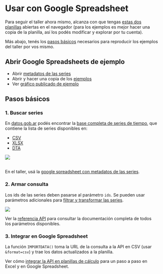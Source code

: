 # Usar con Google Spreadsheet

Para seguir el taller ahora mismo, alcanza con que tengas [estas dos planillas](#abrir-google-spreadsheets-de-ejemplo) abiertas en el navegador (para los ejemplos es mejor hacer una copia de la planilla, así los podés modificar y explorar por tu cuenta).

Más abajo, tenés los [pasos básicos](#pasos-basicos) necesarios para reproducir los ejemplos del taller por vos mismo.

## Abrir Google Spreadsheets de ejemplo

* Abrir [metadatos de las series](https://docs.google.com/spreadsheets/d/1ZAeDoyrW0mcVABjuurkMQaUNcWSiUgrjLK27fyG_uQ8/edit?usp=sharing)
* Abrir y hacer una copia de los [ejemplos](https://docs.google.com/spreadsheets/d/1DLFMFkintUSEhiAwO_C2yLoJYc5jCMFeUXFquRNRf1g/edit?usp=sharing)
* Ver [gráfico publicado de ejemplo](https://datosgobar.github.io/taller-series-tiempo-mediaparty-2018/google_spreadsheet.html)

## Pasos básicos

### 1. Buscar series

En [datos.gob.ar](http://datos.gob.ar) podés encontrar la [base completa de series de tiempo](http://datos.gob.ar/dataset/modernizacion-base-series-tiempo-administracion-publica-nacional), que contiene la lista de series disponibles en:

+ [CSV](http://infra.datos.gob.ar/catalog/modernizacion/dataset/1/distribution/1.2/download/series-tiempo-metadatos.csv)
+ [XLSX](http://infra.datos.gob.ar/catalog/modernizacion/dataset/1/distribution/1.6/download/series-tiempo-metadatos.xlsx)
+ [DTA](http://infra.datos.gob.ar/catalog/modernizacion/dataset/1/distribution/1.10/download/series-tiempo-metadatos.dta)

![](assets/busqueda_excel.png)
<br><br>

En el taller, usá la [google spreadsheet con metadatos de las series](https://docs.google.com/spreadsheets/d/1ZAeDoyrW0mcVABjuurkMQaUNcWSiUgrjLK27fyG_uQ8/edit?usp=sharing).

### 2. Armar consulta

Los ids de las series deben pasarse al parámetro `ids`. Se pueden usar parámetros adicionales para [filtrar y transformar las series](https://datosgobar.github.io/series-tiempo-ar-api/additional-parameters/).

[![](assets/ejemplo_consulta.png)](http://apis.datos.gob.ar/series/api/series?ids=168.1_T_CAMBIOR_D_0_0_26,103.1_I2N_2016_M_15&format=csv)

Ver la [referencia API](https://datosgobar.github.io/series-tiempo-ar-api/reference/api-reference/) para consultar la documentación completa de todos los parámetros disponibles.

### 3. Integrar en Google Spreadsheet

La función `IMPORTDATA()` toma la URL de la consulta a la API en CSV (usar `&format=csv`) y trae los datos actualizados a la planilla.

Ver cómo [integrar la API en planillas de cálculo](https://datosgobar.github.io/series-tiempo-ar-api/spreadsheet-integration/) para un paso a paso en Excel y en Google Spreadsheet.
